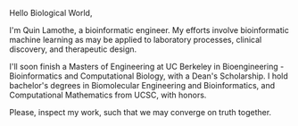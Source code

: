 Hello Biological World,

I'm Quin Lamothe, a bioinformatic engineer. My efforts involve bioinformatic machine learning as may be applied to laboratory processes, clinical discovery, and therapeutic design. 

I'll soon finish a Masters of Engineering at UC Berkeley in Bioengineering - Bioinformatics and Computational Biology, with a Dean's Scholarship. I hold bachelor's degrees in Biomolecular Engineering and Bioinformatics, and Computational Mathematics from UCSC, with honors. 

Please, inspect my work, such that we may converge on truth together.
